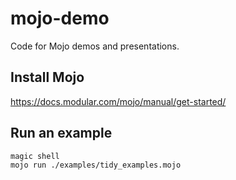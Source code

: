 # mojo-demo

Code for Mojo demos and presentations.


## Install Mojo

https://docs.modular.com/mojo/manual/get-started/

## Run an example

```bash
magic shell
mojo run ./examples/tidy_examples.mojo
```